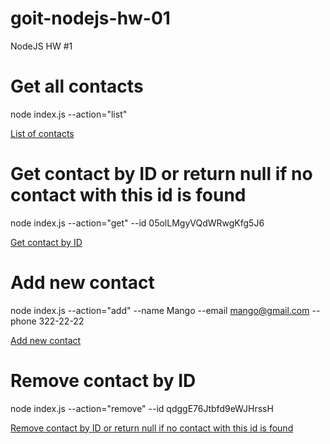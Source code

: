 # goit-nodejs-hw-01
NodeJS HW #1

# Get all contacts
node index.js --action="list"

[List of contacts](https://imgur.com/SxnDao7)

# Get contact by ID or return null if no contact with this id is found
node index.js --action="get" --id 05olLMgyVQdWRwgKfg5J6

[Get contact by ID](https://imgur.com/vlB7g7S)

# Add new contact
node index.js --action="add" --name Mango --email mango@gmail.com --phone 322-22-22

[Add new contact](https://imgur.com/78mD3eE)

# Remove contact by ID
node index.js --action="remove" --id qdggE76Jtbfd9eWJHrssH

[Remove contact by ID or return null if no contact with this id is found](https://imgur.com/lzJyJcn)